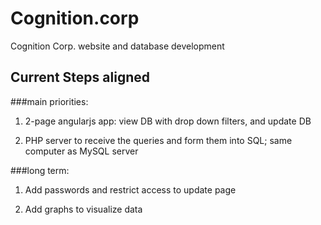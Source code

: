 # Cognition.corp
Cognition Corp. website and database development

## Current Steps aligned

###main priorities: 

1. 2-page angularjs app: view DB with drop down filters, and update DB

2.  PHP server to receive the queries and form them into SQL; same computer as MySQL server

###long term: 

1. Add passwords and restrict access to update page

2. Add graphs to visualize data
